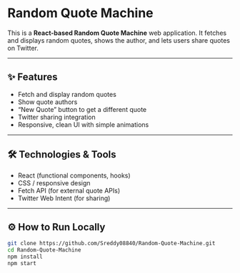 # Random Quote Machine

This is a **React-based Random Quote Machine** web application. It fetches and displays random quotes, shows the author, and lets users share quotes on Twitter.

---

## ✨ Features

- Fetch and display random quotes  
- Show quote authors  
- “New Quote” button to get a different quote  
- Twitter sharing integration  
- Responsive, clean UI with simple animations  

---

## 🛠 Technologies & Tools

- React (functional components, hooks)  
- CSS / responsive design  
- Fetch API (for external quote APIs)  
- Twitter Web Intent (for sharing)  

---

## ⚙️ How to Run Locally

```bash
git clone https://github.com/Sreddy08840/Random-Quote-Machine.git  
cd Random-Quote-Machine  
npm install  
npm start
